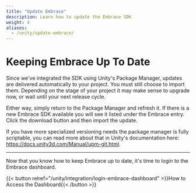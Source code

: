 ```yaml
---
title: "Update Embrace"
description: Learn how to update the Embrace SDK
weight: 4
aliases:
  - /unity/update-embrace/
---
```


# Keeping Embrace Up To Date

Since we've integrated the SDK using Unity's Package Manager, updates are delivered automatically to your project. You must still choose to import them. Depending on the stage of your project it may make sense to upgrade now, or wait until your next release cycle.

Either way, simply return to the Package Manager and refresh it. If there is a new Embrace SDK available you will see it listed under the Embrace entry. Click the download button and then import the update.

If you have more specialized versioning needs the package manager is fully scriptable, you can read more about that in Unity's documentation here: https://docs.unity3d.com/Manual/upm-git.html.

---

Now that you know how to keep Embrace up to date, it's time to login to the
Embrace dashboard.

{{< button relref="/unity/integration/login-embrace-dashboard" >}}How to Access the Dashboard{{< /button >}}
